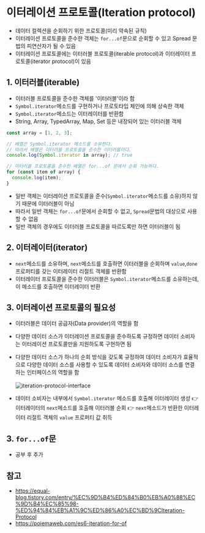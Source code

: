 # 이터레이션 프로토콜(Iteration protocol)
- 데이터 컬렉션을 순회하기 위한 프로토콜(미리 약속된 규칙)
- 이터레이션 프로토콜을 준수한 객체는 ```for...of```문으로 순회할 수 있고 Spread 문법의 피연산자가 될 수 있음
- 이터레이션 프로토콜에는 이터러블 프로토콜(iterable protocol)과 이터레이터 프로토콜(iterator protocol)이 있음
## 1. 이터러블(iterable)
- 이터러블 프로토콜을 준수한 객체를 '이터러블'이라 함
- ```Symbol.iterator```메소드를 구현하거나 프로토타입 체인에 의해 상속한 객체
- ```Symbol.iterator```메소드는 이터레이터를 반환함
- String, Array, TypedArray, Map, Set 등은 내장되어 있는 이터러블 객체
```javascript
const array = [1, 2, 3];

// 배열은 Symbol.iterator 메소드를 소유한다.
// 따라서 배열은 이터러블 프로토콜을 준수한 이터러블이다.
console.log(Symbol.iterator in array); // true

// 이터러블 프로토콜을 준수한 배열은 for...of 문에서 순회 가능하다.
for (const item of array) {
  console.log(item);
}
```
- 일반 객체는 이터레이션 프로토콜을 준수(```Symbol.iterator```메소드를 소유)하지 않기 때문에 이터러블이 아님
- 따라서 일반 객체는 ```for...of```문에서 순회할 수 없고, ```Spread```문법의 대상으로 사용할 수 없음
- 일반 객체의 경우에도 이터러블 프로토콜을 따르도록만 하면 이터러블이 됨

## 2. 이터레이터(iterator)
- ```next```메소드를 소유하며, ```next```메소드를 호출하면 이터러블을 순회하며 ```value```,```done``` 프로퍼티를 갖는 이터레이터 리절트 객체를 반환함
- 이터레이터 프로토콜을 준수한 이터러블은 ```Symbol.iterator```메소드를 소유하는데, 이 메소드를 호출하면 이터레이터 반환

## 3. 이터레이션 프로토콜의 필요성
- 이터러블은 데이터 공급자(Data provider)의 역할을 함
- 다양한 데이터 소스가 이터레이션 프로토콜을 준수하도록 규정하면 데이터 소비자는 이터레이션 프로토콜만을 지원하도록 구현하면 됨
- 다양한 데이터 소스가 하나의 순회 방식을 갖도록 규정하여 데이터 소비자가 효율적으로 다양한 데이터 소스를 사용할 수 있도록 데이터 소비자와 데이터 소스를 연결하는 인터페이스의 역할을 함 <br><br>
![iteration-protocol-interface](https://user-images.githubusercontent.com/97326130/169032738-de83a6c8-e948-4459-bebb-c5b48b12be64.png)

- 데이터 소비자는 내부에서 ```Symbol.iterator``` 메소드를 호출해 이터레이터 생성 👉 이터레이터의 ```next```메소드를 호출해 이터러블 순회 👉 ```next```메소드가 반환한 이터레이터 리절트 객체의 ```value``` 프로퍼티 값 취득

## 3. ```for...of```문

- 공부 후 추가

## 참고
- https://equal-blog.tistory.com/entry/%EC%9D%B4%ED%84%B0%EB%A0%88%EC%9D%B4%EC%85%98-%ED%94%84%EB%A1%9C%ED%86%A0%EC%BD%9CIteration-Protocol
- https://poiemaweb.com/es6-iteration-for-of
